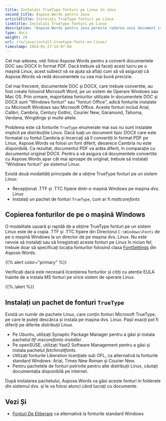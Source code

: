 ```yaml
---
title: Instalați TrueType fonturi pe Linux în Java
second_title: Aspose.Words pentru Java
articleTitle: Instalați TrueType fonturi pe Linux
linktitle: Instalați TrueType fonturi pe Linux
description: "Aspose.Words pentru Java permite redarea unui document creat folosind Microsoft Word pe o mașină Linux cu cea mai bună precizie."
type: docs
weight: 20
url: /ro/java/install-truetype-fonts-on-linux/
timestamp: 2024-01-27-14-07-04
---
```


Cel mai adesea, veți folosi Aspose.Words pentru a converti documentele DOC sau DOCX în format PDF. Dacă trebuie să faceți acest lucru pe o mașină Linux, acest subiect vă va ajuta să aflați cum să vă asigurați că Aspose.Words vă redă documentele cu cea mai bună precizie.

Cel mai frecvent, documentele DOC și DOCX, care trebuie convertite, au fost create folosind Microsoft Word, pe un sistem de Operare Windows sau Mac OS. Prin urmare, majoritatea fonturilor utilizate în documentele DOC și DOCX sunt "Windows fonturi" sau "fonturi Office", adică fonturile instalate cu Microsoft Windows sau Microsoft Office. Aceste fonturi includ Arial, Calibri, Cambria, Century Gothic, Courier New, Garamond, Tahoma, Verdana, Wingdings și multe altele.

Problema este că fonturile `TrueType` enumerate mai sus nu sunt instalate implicit pe distribuțiile Linux. Dacă luați un document tipic DOCX care este formatat cu fontul Cambria și încercați să îl convertiți în format PDF pe Linux, Aspose.Words va folosi un font diferit, deoarece Cambria nu este disponibilă. Ca rezultat, documentul PDF va arăta diferit, în comparație cu documentul original DOCX. Pentru a vă asigura că documentele convertite cu Aspose.Words apar cât mai aproape de original, trebuie să instalați "Windows fonturi" pe sistemul Linux.

Există două modalități principale de a obține TrueType fonturi pe un sistem Linux:

- Recepționat .TTF și .TTC fișiere dintr-o mașină Windows pe mașina dvs. Linux
- Instalați un pachet de fonturi `TrueType`, cum ar fi *msttcorefonts*

## Copierea fonturilor de pe o mașină Windows

O modalitate ușoară și rapidă de a obține TrueType fonturi pe un sistem Linux este de a copia .TTF și .TTC fișiere din Directorul `C:\Windows\Fonts` de pe o mașină Windows la un director de pe mașina dvs. Linux. Nu este nevoie să instalați sau să înregistrați aceste fonturi pe Linux în niciun fel; trebuie doar să specificați locația fonturilor folosind clasa [FontSettings](https://reference.aspose.com/words/java/com.aspose.words/fontsettings/) din Aspose.Words.

{{% alert color="primary" %}}

Verificați dacă este necesară licențierea fonturilor și citiți cu atenție EULA înainte de a instala MS fonturi pe orice sistem de operare Linux.

{{% /alert %}}

## Instalați un pachet de fonturi `TrueType`

Există un număr de pachete Linux, care conțin fonturi Microsoft TrueType, pe care le puteți descărca și instala pe mașina dvs. Linux. Pașii exacți pot fi diferiți pe diferite distribuții Linux.

- Pe Ubuntu, utilizați Synaptic Package Manager pentru a găsi și instala pachetul *ttf-mscorefonts-installer*.
- Pe openSUSE, utilizați Yast2 Software Management pentru a găsi și instala pachetul *fetchmsttfonts*.
- Utilizați fonturile Liberation licențiate sub OFL, ca alternativă la fonturile standard Windows: Arial, Times New Roman și Courier New.
- Pentru pachetele de fonturi potrivite pentru alte distribuții Linux, căutați documentația disponibilă pe internet.

După instalarea pachetului, Aspose.Words va găsi aceste fonturi în folderele din sistemul dvs. și le va folosi atunci când lucrați cu documente.

## Vezi Și

- [Fonturi De Eliberare](https://github.com/liberationfonts) ca alternativă la fonturile standard Windows
